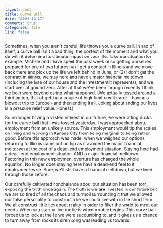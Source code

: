```yaml
--- 
layout: post
title: Curve Ball
date: "2004-12-17"
comments: true
categories: life
link: false
---
```

Sometimes, when you aren't careful, life throws you a curve ball. In and of itself, a curve ball isn't a bad thing, the context of the moment and what you do with it determine its ultimate impact on your life. Take our situation for example. Michele and I have spent the past week or so getting ourselves prepared for one of two futures: (a) I get a contact in Illinois and we move back there and pick up the life we left behind in June, or (2) I don't get the contract in Illinois, we stay here and have a major financial meltdown (including the lose of our house and the investment it represents), and we start over at ground zero. After all that we've been through recently I think we both were beyond caring what happened. (We actually tossed around a third option, that of getting a couple of high-limit credit cards - having a blowout trip to Europe - and then ending it all. Joking about ending our lives is a pressure relief value. Honest.)

So no longer having a vested interest in our future, we were sitting ducks for the curve ball that I was tossed yesterday. I was approached about employment from an unlikely source. This employment would tip the scales on living and working in Kansas City from being marginal to being rather good. Before this approach was made, when we weighed our options, returning to Illinois came out on top as it avoided the major financial meltdown at the cost of a dead-end employment situation. Staying here had a dead-end employment situation AND a major financial meltdown. Factoring in this new employment overture has changed the whole equation. No longer does staying here have a dead-end feel to it employment-wise. Sure, we'll still have a financial meltdown, but we lived through those before.

Our carefully cultivated nonchalance about our situation has been torn, exposing the truth once again. The truth is we <strong>are</strong> invested in our future but we are so tired of all the chaos and turmoil surrounding it that we allowed our false personality to construct a lie we could live with in the short term. We all construct little lies about reality in order to filter the world to meet our needs. When you start to live the lie is when trouble begins. This curve ball forced us to look at the lie we were succumbing to, and it gives us a chance to turn away from rocks its siren song was leading us towards.

